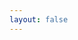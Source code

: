```yaml
---
layout: false
---
```


<script setup>
  import Page from './CellLineControl'

</script>

<ClientOnly>
  <div class="wk-demo">
    <Page />
  </div>
</ClientOnly>
